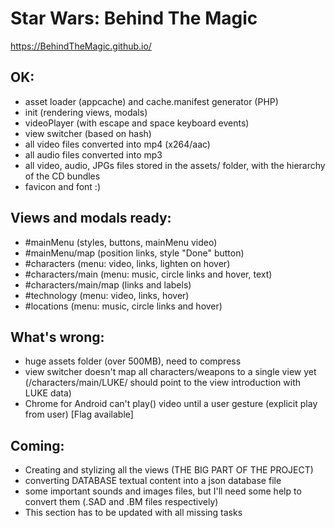 # Star Wars: Behind The Magic
https://BehindTheMagic.github.io/

## OK:
- asset loader (appcache) and cache.manifest generator (PHP)
- init (rendering views, modals)
- videoPlayer (with escape and space keyboard events)
- view switcher (based on hash)
- all video files converted into mp4 (x264/aac)
- all audio files converted into mp3
- all video, audio, JPGs files stored in the assets/ folder, with the hierarchy of the CD bundles
- favicon and font :)

## Views and modals ready:
- #mainMenu (styles, buttons, mainMenu video)
- #mainMenu/map (position links, style "Done" button)
- #characters (menu: video, links, lighten on hover)
- #characters/main (menu: music, circle links and hover, text)
- #characters/main/map (links and labels)
- #technology (menu: video, links, hover)
- #locations (menu: music, circle links and hover)

## What's wrong:
- huge assets folder (over 500MB), need to compress
- view switcher doesn't map all characters/weapons to a single view yet
    (/characters/main/LUKE/ should point to the view introduction with LUKE data)
- Chrome for Android can't play() video until a user gesture (explicit play from user) [Flag available]

## Coming:
- Creating and stylizing all the views (THE BIG PART OF THE PROJECT)
- converting DATABASE textual content into a json database file
- some important sounds and images files, but I'll need some help to convert them (.SAD and .BM files respectively)
- This section has to be updated with all missing tasks
